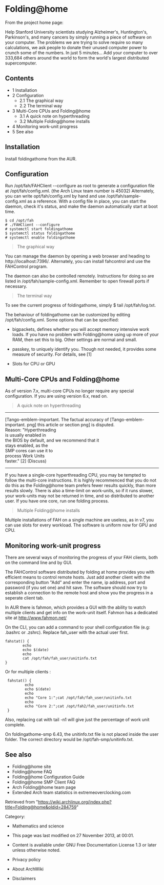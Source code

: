 Folding@home
============

From the project home page:

Help Stanford University scientists studying Alzheimer's, Huntington's,
Parkinson's, and many cancers by simply running a piece of software on
your computer. The problems we are trying to solve require so many
calculations, we ask people to donate their unused computer power to
crunch some of the numbers. In just 5 minutes... Add your computer to
over 333,684 others around the world to form the world's largest
distributed supercomputer.

Contents
--------

-   1 Installation
-   2 Configuration
    -   2.1 The graphical way
    -   2.2 The terminal way
-   3 Multi-Core CPUs and Folding@home
    -   3.1 A quick note on hyperthreading
    -   3.2 Multiple Folding@home installs
-   4 Monitoring work-unit progress
-   5 See also

Installation
------------

Install foldingathome from the AUR.

Configuration
-------------

Run /opt/fah/FAHClient --configure as root to generate a configuration
file at /opt/fah/config.xml. (the Arch Linux team number is 45032)
Alternately, you can write opt/fah/config.xml by hand and use
/opt/fah/sample-config.xml as a reference. With a config file in place,
you can start the daemon, check it's status, and make the daemon
automatically start at boot time.

    $ cd /opt/fah
    # ./FAHClient --configure
    # systemctl start foldingathome
    $ systemctl status foldingathome
    # systemctl enable foldingathome

> The graphical way

You can manage the daemon by opening a web browser and heading to
http://localhost:7396/. Alternately, you can install fahcontrol and use
the FAHControl program.

The daemon can also be controlled remotely. Instructions for doing so
are listed in /opt/fah/sample-config.xml. Remember to open firewall
ports if necessary.

> The terminal way

To see the current progress of foldingathome, simply
$ tail /opt/fah/log.txt.

The behaviour of foldingathome can be customized by editing
/opt/fah/config.xml. Some options that can be specified:

-   bigpackets, defines whether you will accept memory intensive work
    loads. If you have no problem with Folding@home using up more of
    your RAM, then set this to big. Other settings are normal and small.
-   passkey, to uniquely identify you. Though not needed, it provides
    some measure of security. For details, see [1]

    <passkey v='passkey'/>

-   Slots for CPU or GPU

    <slot id='0' type='CPU'/>

Multi-Core CPUs and Folding@home
--------------------------------

As of version 7.x, multi-core CPUs no longer require any special
configuration. If you are using version 6.x, read on.

> A quick note on hyperthreading

  ------------------------ ------------------------ ------------------------
  [Tango-emblem-important. The factual accuracy of  [Tango-emblem-important.
  png]                     this article or section  png]
                           is disputed.             
                           Reason: "Hyperthreading  
                           is usually enabled in    
                           the BIOS by default, and 
                           we recommend that it     
                           stays enabled, as the    
                           SMP cores can use it to  
                           process Work Units       
                           faster." [2] (Discuss)   
  ------------------------ ------------------------ ------------------------

If you have a single-core hyperthreading CPU, you may be tempted to
follow the multi-core instructions. It is highly recommenced that you do
not do this as the Folding@home team prefers fewer results quickly, than
more results slowly. There is also a time-limit on work-units, so if it
runs slower, your work-units may not be returned in time, and so
distributed to another user. If you have one core, run one folding
process.

> Multiple Folding@home installs

Multiple installations of FAH on a single machine are useless, as in v7,
you can use slots for every workload. The software is uniform now for
GPU and CPU.

Monitoring work-unit progress
-----------------------------

There are several ways of monitoring the progress of your FAH clients,
both on the command line and by GUI.

The FAHControl software distributed by folding at home provides you with
efficient means to control remote hosts. Just add another client with
the corresponding button "Add" and enter the name, ip address, port and
password (if you set one) and hit save. The software should now try to
establish a connection to the remote host and show you the progress in a
seperate client tab.

In AUR there is fahmon, which provides a GUI with the ability to watch
multiple clients and get info on the work-unit itself. Fahmon has a
dedicated site at http://www.fahmon.net/

On the CLI, you can add a command to your shell configuration file (e.g:
.bashrc or .zshrc). Replace fah_user with the actual user first.

    fahstat() {
            echo
            echo $(date)
            echo
            cat /opt/fah/fah_user/unitinfo.txt
    }

Or for multiple clients :

     fahstat() {
             echo
             echo $(date)
             echo
             echo "Core 1:";cat /opt/fah/fah_user/unitinfo.txt
             echo
             echo "Core 2:";cat /opt/fah2/fah_user/unitinfo.txt
     }

Also, replacing cat with tail -n1 will give just the percentage of work
unit complete.

On foldingathome-smp 6.43, the unitinfo.txt file is not placed inside
the user folder. The correct directory would be
/opt/fah-smp/unitinfo.txt.

See also
--------

-   Folding@home site
-   Folding@home FAQ
-   Folding@home Configuration Guide
-   Folding@home SMP Client FAQ
-   Arch Folding@home team page
-   Extended Arch team statistics in extremeoverclocking.com

Retrieved from
"https://wiki.archlinux.org/index.php?title=Folding@home&oldid=284759"

Category:

-   Mathematics and science

-   This page was last modified on 27 November 2013, at 00:01.
-   Content is available under GNU Free Documentation License 1.3 or
    later unless otherwise noted.
-   Privacy policy
-   About ArchWiki
-   Disclaimers
